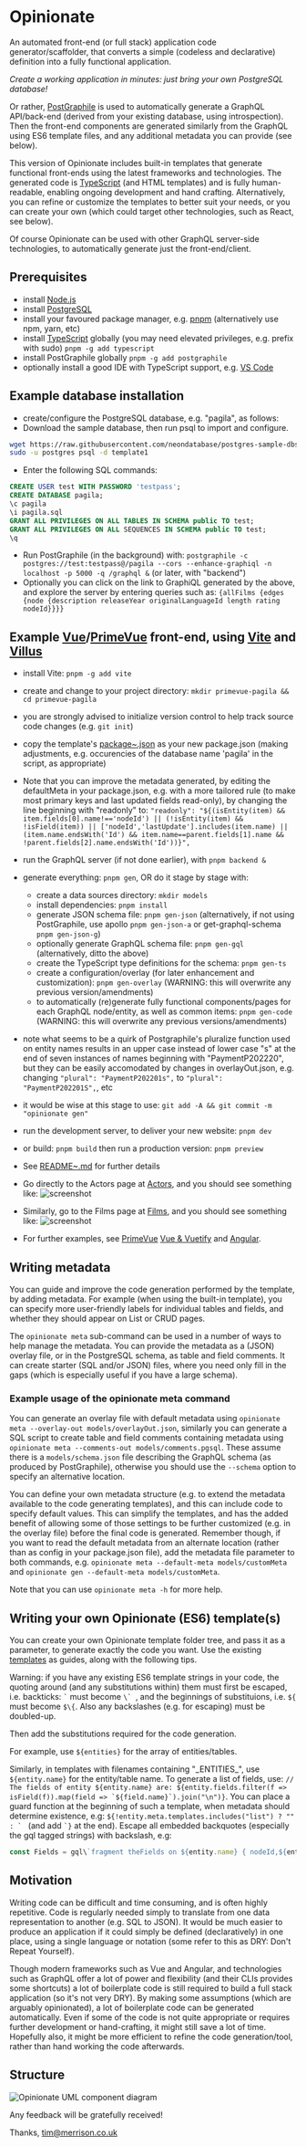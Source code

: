 # Opinionate

An automated front-end (or full stack) application code generator/scaffolder, that converts a simple (codeless and declarative) definition into a fully functional application.

*Create a working application in minutes: just bring your own PostgreSQL database!*

Or rather, [PostGraphile](https://github.com/graphile/postgraphile) is used to automatically generate a GraphQL API/back-end (derived from your existing database, using introspection). Then the front-end components are generated similarly from the GraphQL using ES6 template files, and any additional metadata you can provide (see below).

This version of Opinionate includes built-in templates that generate functional front-ends using the latest frameworks and technologies. The generated code is [TypeScript](https://www.typescriptlang.org) (and HTML templates) and is fully human-readable, enabling ongoing development and hand crafting. Alternatively, you can refine or customize the templates to better suit your needs, or you can create your own (which could target other technologies, such as React, see below).

Of course Opinionate can be used with other GraphQL server-side technologies, to automatically generate just the front-end/client.

## Prerequisites

- install [Node.js](https://nodejs.org/en)
- install [PostgreSQL](https://www.postgresql.org)
- install your favoured package manager, e.g. [pnpm](https://pnpm.io/) (alternatively use npm, yarn, etc)
- install [TypeScript](https://www.typescriptlang.org/) globally (you may need elevated privileges, e.g. prefix with sudo) `pnpm -g add typescript`
- install PostGraphile globally `pnpm -g add postgraphile`
- optionally install a good IDE with TypeScript support, e.g. [VS Code](https://code.visualstudio.com)

## Example database installation

- create/configure the PostgreSQL database, e.g. "pagila", as follows:
- Download the sample database, then run psql to import and configure.
```bash
wget https://raw.githubusercontent.com/neondatabase/postgres-sample-dbs/main/pagila.sql
sudo -u postgres psql -d template1
```
- Enter the following SQL commands:
```sql
CREATE USER test WITH PASSWORD 'testpass';
CREATE DATABASE pagila;
\c pagila
\i pagila.sql
GRANT ALL PRIVILEGES ON ALL TABLES IN SCHEMA public TO test;
GRANT ALL PRIVILEGES ON ALL SEQUENCES IN SCHEMA public TO test;
\q
```
- Run PostGraphile (in the background) with: `postgraphile -c postgres://test:testpass@/pagila --cors --enhance-graphiql -n localhost -p 5000 -q /graphql &` (or later, with "backend")
- Optionally you can click on the link to GraphiQL generated by the above, and explore the server by entering queries such as: `{allFilms {edges {node {description releaseYear originalLanguageId length rating nodeId}}}}`

## Example [Vue](https://vuejs.org)/[PrimeVue](https://github.com/primefaces/primevue) front-end, using [Vite](https://github.com/vitejs/vite) and [Villus](https://github.com/logaretm/villus)

- install Vite: `pnpm -g add vite`
- create and change to your project directory: `mkdir primevue-pagila && cd primevue-pagila`
- you are strongly advised to initialize version control to help track source code changes (e.g. `git init`)
- copy the template's [package~.json](https://github.com/tjme/opinionate/blob/master/templates/primevue/package~.json) as your new package.json (making adjustments, e.g. occurencies of the database name 'pagila' in the script, as appropriate)
- Note that you can improve the metadata generated, by editing the defaultMeta in your package.json, e.g. with a more tailored rule (to make most primary keys and last updated fields read-only), by changing the line beginning with "readonly" to: `"readonly": "${(isEntity(item) && item.fields[0].name!=='nodeId') || (!isEntity(item) && !isField(item)) || ['nodeId','lastUpdate'].includes(item.name) || (item.name.endsWith('Id') && item.name==parent.fields[1].name && !parent.fields[2].name.endsWith('Id'))}",`
- run the GraphQL server (if not done earlier), with `pnpm backend &`
- generate everything: `pnpm gen`, OR do it stage by stage with:
  - create a data sources directory: `mkdir models`
  - install dependencies: `pnpm install`
  - generate JSON schema file: `pnpm gen-json` (alternatively, if not using PostGraphile, use apollo `pnpm gen-json-a` or get-graphql-schema `pnpm gen-json-g`)
  - optionally generate GraphQL schema file: `pnpm gen-gql` (alternatively, ditto the above)
  - create the TypeScript type definitions for the schema: `pnpm gen-ts`
  - create a configuration/overlay (for later enhancement and customization): `pnpm gen-overlay` (WARNING: this will overwrite any previous version/amendments)
  - to automatically (re)generate fully functional components/pages for each GraphQL node/entity, as well as common items: `pnpm gen-code` (WARNING: this will overwrite any previous versions/amendments)
- note what seems to be a quirk of Postgraphile's pluralize function used on entity names results in an upper case instead of lower case "s" at the end of seven instances of names beginning with "PaymentP202220", but they can be easily accomodated by changes in overlayOut.json, e.g. changing `"plural": "PaymentP202201s",` to `"plural": "PaymentP202201S",`, etc
- it would be wise at this stage to use: `git add -A && git commit -m "opinionate gen"`
- run the development server, to deliver your new website: `pnpm dev`
- or build: `pnpm build` then run a production version: `pnpm preview`
- See [README~.md](templates/primevue/README~.md) for further details
- Go directly to the Actors page at [Actors](http://localhost:5173/#/Actor), and you should see something like: ![screenshot](doc/Actors_screenshot.png)
- Similarly, go to the Films page at [Films](http://localhost:5173/#/Film), and you should see something like: ![screenshot](doc/Films_screenshot.png)

- For further examples, see [PrimeVue](doc/primevue-toh.md) [Vue & Vuetify](doc/vue-vuetify-toh.md) and [Angular](doc/angular-toh.md).

## Writing metadata

You can guide and improve the code generation performed by the template, by adding metadata. For example (when using the built-in template), you can specify more user-friendly labels for individual tables and fields, and whether they should appear on List or CRUD pages.

The `opinionate meta` sub-command can be used in a number of ways to help manage the metadata. You can provide the metadata as a (JSON) overlay file, or in the PostgreSQL schema, as table and field comments. It can create starter (SQL and/or JSON) files, where you need only fill in the gaps (which is especially useful if you have a large schema).

### Example usage of the opinionate meta command

You can generate an overlay file with default metadata using `opinionate meta --overlay-out models/overlayOut.json`, similarly you can generate a SQL script to create table and field comments containing metadata using `opinionate meta --comments-out models/comments.pgsql`. These assume there is a `models/schema.json` file describing the GraphQL schema (as produced by PostGraphile), otherwise you should use the `--schema` option to specify an alternative location.

You can define your own metadata structure (e.g. to extend the metadata available to the code generating templates), and this can include code to specify default values. This can simplify the templates, and has the added benefit of allowing some of those settings to be further customized (e.g. in the overlay file) before the final code is generated. Remember though, if you want to read the default metadata from an alternate location (rather than as config in your package.json file), add the metadata file parameter to both commands, e.g. `opinionate meta --default-meta models/customMeta` and `opinionate gen --default-meta models/customMeta`.

Note that you can use `opinionate meta -h` for more help.

## Writing your own Opinionate (ES6) template(s)

You can create your own Opinionate template folder tree, and pass it as a parameter, to generate exactly the code you want. Use the existing [templates](templates) as guides, along with the following tips.

Warning: if you have any existing ES6 template strings in your code, the quoting around (and any substitutions within) them must first be escaped, i.e. backticks: `` ` `` must become ``\` ``, and the beginnings of substituions, i.e. `${` must become `$\{`. Also any backslashes (e.g. for escaping) must be doubled-up.

Then add the substitutions required for the code generation.

For example, use `${entities}` for the array of entities/tables.

Similarly, in templates with filenames containing "\_ENTITIES\_", use `${entity.name}` for the entity/table name.
To generate a list of fields, use: ``// The fields of entity ${entity.name} are: ${entity.fields.filter(f => isField(f)).map(field => `${field.name}`).join("\n")}``.
You can place a guard function at the beginning of such a template, when metadata should determine existence, e.g: ``${!entity.meta.templates.includes("list") ? "" : ` `` (and add `` `} `` at the end).
Escape all embedded backquotes (especially the gql tagged strings) with backslash, e.g:

```js
const Fields = gql\`fragment theFields on ${entity.name} { nodeId,${entity.fields.map(field => `${field.name}`)} }\`;
```

## Motivation

Writing code can be difficult and time consuming, and is often highly repetitive. Code is regularly needed simply to translate from one data representation to another (e.g. SQL to JSON). It would be much easier to produce an application if it could simply be defined (declaratively) in one place, using a single language or notation (some refer to this as DRY: Don't Repeat Yourself).

Though modern frameworks such as Vue and Angular, and technologies such as GraphQL offer a lot of power and flexibility (and their CLIs provides some shortcuts) a lot of boilerplate code is still required to build a full stack application (so it's not very DRY). By making some assumptions (which are arguably opinionated), a lot of boilerplate code can be generated automatically. Even if some of the code is not quite appropriate or requires further development or hand-crafting, it might still save a lot of time. Hopefully also, it might be more efficient to refine the code generation/tool, rather than hand working the code afterwards.

## Structure

![Opinionate UML component diagram](src/Opinionate.png)

Any feedback will be gratefully received!

Thanks,
tim@merrison.co.uk
